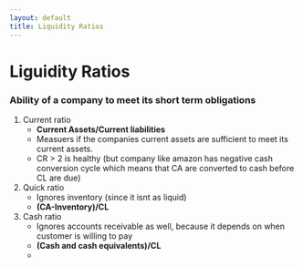 ```yaml
---
layout: default
title: Liquidity Ratios
---
```


<h1>Liguidity Ratios</h1>  

### Ability of a company to meet its short term obligations

1.  Current ratio
    - **Current Assets/Current liabilities**
    - Measuers if the companies current assets are sufficient to meet its current assets.
    - CR > 2 is healthy (but company like amazon has negative cash conversion cycle which means that CA are converted to cash before CL are due)
3.  Quick ratio
    - Ignores inventory (since it isnt as liquid)
    - **(CA-Inventory)/CL**
4.  Cash ratio
    - Ignores accounts receivable as well, because it depends on when customer is willing to pay
    - **(Cash and cash equivalents)/CL**
    - 